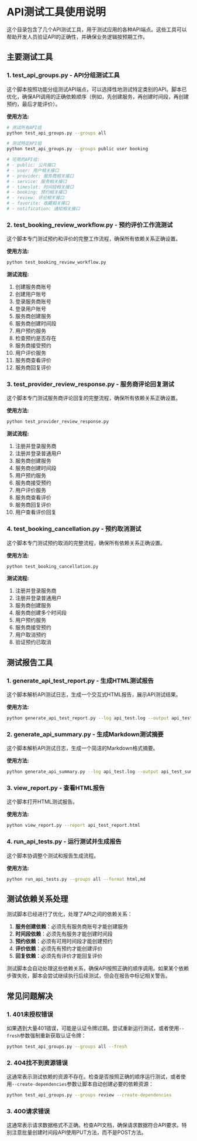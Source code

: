# API测试工具使用说明

这个目录包含了几个API测试工具，用于测试应用的各种API端点。这些工具可以帮助开发人员验证API的正确性，并确保业务逻辑按预期工作。

## 主要测试工具

### 1. test_api_groups.py - API分组测试工具

这个脚本按照功能分组测试API端点，可以选择性地测试特定类别的API。脚本已优化，确保API调用的正确依赖顺序（例如，先创建服务，再创建时间段，再创建预约，最后才能评价）。

**使用方法:**

```bash
# 测试所有API组
python test_api_groups.py --groups all

# 测试特定API组
python test_api_groups.py --groups public user booking

# 可用的API组:
# - public: 公共接口
# - user: 用户相关接口
# - provider: 服务商相关接口
# - service: 服务相关接口
# - timeslot: 时间段相关接口
# - booking: 预约相关接口
# - review: 评论相关接口
# - favorite: 收藏相关接口
# - notification: 通知相关接口
```

### 2. test_booking_review_workflow.py - 预约评价工作流测试

这个脚本专门测试预约和评价的完整工作流程，确保所有依赖关系正确设置。

**使用方法:**

```bash
python test_booking_review_workflow.py
```

**测试流程:**
1. 创建服务商账号
2. 创建用户账号
3. 登录服务商账号
4. 登录用户账号
5. 服务商创建服务
6. 服务商创建时间段
7. 用户预约服务
8. 检查预约是否存在
9. 服务商接受预约
10. 用户评价服务
11. 服务商查看评价
12. 服务商回复评价

### 3. test_provider_review_response.py - 服务商评论回复测试

这个脚本专门测试服务商评论回复的完整流程，确保所有依赖关系正确设置。

**使用方法:**

```bash
python test_provider_review_response.py
```

**测试流程:**
1. 注册并登录服务商
2. 注册并登录普通用户
3. 服务商创建服务
4. 服务商创建时间段
5. 用户预约服务
6. 服务商接受预约
7. 用户评价服务
8. 服务商查看评价
9. 服务商回复评价
10. 用户查看评价回复

### 4. test_booking_cancellation.py - 预约取消测试

这个脚本专门测试预约取消的完整流程，确保所有依赖关系正确设置。

**使用方法:**

```bash
python test_booking_cancellation.py
```

**测试流程:**
1. 注册并登录服务商
2. 注册并登录普通用户
3. 服务商创建服务
4. 服务商创建多个时间段
5. 用户预约服务
6. 服务商接受预约
7. 用户取消预约
8. 验证预约已取消

## 测试报告工具

### 1. generate_api_test_report.py - 生成HTML测试报告

这个脚本解析API测试日志，生成一个交互式HTML报告，展示API测试结果。

**使用方法:**

```bash
python generate_api_test_report.py --log api_test.log --output api_test_report.html
```

### 2. generate_api_summary.py - 生成Markdown测试摘要

这个脚本解析API测试日志，生成一个简洁的Markdown格式摘要。

**使用方法:**

```bash
python generate_api_summary.py --log api_test.log --output api_test_summary.md
```

### 3. view_report.py - 查看HTML报告

这个脚本打开HTML测试报告。

**使用方法:**

```bash
python view_report.py --report api_test_report.html
```

### 4. run_api_tests.py - 运行测试并生成报告

这个脚本协调整个测试和报告生成流程。

**使用方法:**

```bash
python run_api_tests.py --groups all --format html,md
```

## 测试依赖关系处理

测试脚本已经进行了优化，处理了API之间的依赖关系：

1. **服务创建依赖**：必须先有服务商账号才能创建服务
2. **时间段依赖**：必须先有服务才能创建时间段
3. **预约依赖**：必须有可用时间段才能创建预约
4. **评价依赖**：必须先有预约才能创建评价
5. **回复依赖**：必须先有评价才能回复评价

测试脚本会自动处理这些依赖关系，确保API按照正确的顺序调用。如果某个依赖步骤失败，脚本会尝试继续执行后续测试，但会在报告中标记相关警告。

## 常见问题解决

### 1. 401未授权错误

如果遇到大量401错误，可能是认证令牌过期。尝试重新运行测试，或者使用`--fresh`参数强制重新获取认证令牌：

```bash
python test_api_groups.py --groups all --fresh
```

### 2. 404找不到资源错误

这通常表示测试依赖的资源不存在。检查是否按照正确的顺序运行测试，或者使用`--create-dependencies`参数让脚本自动创建必要的依赖资源：

```bash
python test_api_groups.py --groups review --create-dependencies
```

### 3. 400请求错误

这通常表示请求数据格式不正确。检查API文档，确保请求数据符合API要求。特别注意批量创建时间段API使用PUT方法，而不是POST方法。 